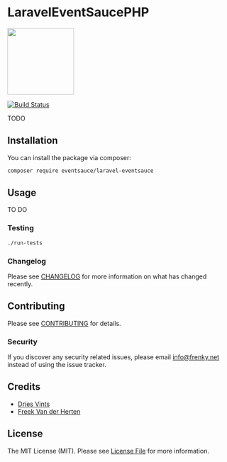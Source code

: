 # LaravelEventSaucePHP

<img src="https://eventsauce.io/static/logo.svg" height="150px" width="150px">

[![Build Status](https://travis-ci.org/EventSaucePHP/EventSauceLaravel.svg?branch=master)](https://travis-ci.org/EventSaucePHP/EventSauce)

TODO

## Installation

You can install the package via composer:

```bash
composer require eventsauce/laravel-eventsauce
```

## Usage

TO DO

### Testing

``` bash
./run-tests
```

### Changelog

Please see [CHANGELOG](CHANGELOG.md) for more information on what has changed recently.

## Contributing

Please see [CONTRIBUTING](CONTRIBUTING.md) for details.

### Security

If you discover any security related issues, please email info@frenky.net instead of using the issue tracker.

## Credits

- [Dries Vints](https://github.com/driesvints)
- [Freek Van der Herten](https://github.com/freekmurze)

## License

The MIT License (MIT). Please see [License File](LICENSE.md) for more information.
